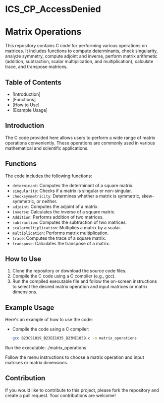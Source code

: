 # ICS_CP_AccessDenied
# Matrix Operations

This repository contains C code for performing various operations on matrices. It includes functions to compute determinants, check singularity, analyze symmetry, compute adjoint and inverse, perform matrix arithmetic (addition, subtraction, scalar multiplication, and multiplication), calculate trace, and transpose matrices.

## Table of Contents
- [Introduction]
- [Functions]
- [How to Use]
- [Example Usage]

## Introduction
The C code provided here allows users to perform a wide range of matrix operations conveniently. These operations are commonly used in various mathematical and scientific applications.

## Functions
The code includes the following functions:
- `determinant`: Computes the determinant of a square matrix.
- `singularity`: Checks if a matrix is singular or non-singular.
- `checksymmetricity`: Determines whether a matrix is symmetric, skew-symmetric, or neither.
- `adjoint`: Computes the adjoint of a matrix.
- `inverse`: Calculates the inverse of a square matrix.
- `Addition`: Performs addition of two matrices.
- `subtraction`: Computes the subtraction of two matrices.
- `scalarmultiplication`: Multiplies a matrix by a scalar.
- `multiplication`: Performs matrix multiplication.
- `trace`: Computes the trace of a square matrix.
- `transpose`: Calculates the transpose of a matrix.

## How to Use
1. Clone the repository or download the source code files.
2. Compile the C code using a C compiler (e.g., gcc).
3. Run the compiled executable file and follow the on-screen instructions to select the desired matrix operation and input matrices or matrix dimensions.


## Example Usage
Here's an example of how to use the code:
- Compile the code using a C compiler:
  ```bash
  gcc B23CS1019_B23EE1035_B23ME1059.c -o matrix_operations
Run the executable:
./matrix_operations

Follow the menu instructions to choose a matrix operation and input matrices or matrix dimensions.
## Contribution
If you would like to contribute to this project, please fork the repository and create a pull request. Your contributions are welcome!
